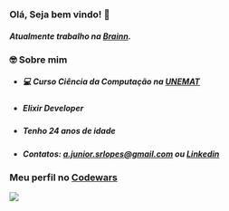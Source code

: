 ### Olá, Seja bem vindo! 👋

 <h5>Atualmente trabalho na <a href="https://apply.workable.com/brainn/" target="_blank">Brainn</a>.</h5>


### 🤓 Sobre mim 

- #####  💻 Curso Ciência da Computação na [UNEMAT]('http://portal.unemat.br/')

- ##### Elixir Developer

- ##### Tenho 24 anos de idade

- ##### Contatos: a.junior.srlopes@gmail.com ou <a href="https://www.linkedin.com/in/amor%C3%A9sio-de-souza-429ba314b/" target="_blank">Linkedin</a>


### Meu perfil no <a href="https://www.codewars.com/users/Asrlopes" target="_blank">Codewars</a>

<img src="https://www.codewars.com/users/Asrlopes/badges/large" />
